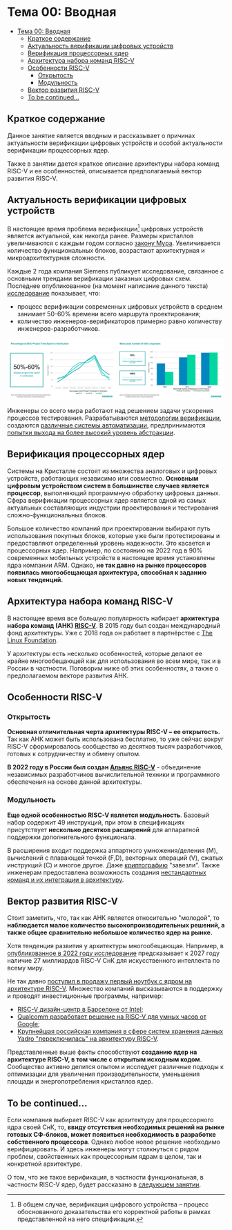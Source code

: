 # Тема 00: Вводная

- [Тема 00: Вводная](#тема-00-вводная)
  - [Краткое содержание](#краткое-содержание)
  - [Актуальность верификации цифровых устройств](#актуальность-верификации-цифровых-устройств)
  - [Верификация процессорных ядер](#верификация-процессорных-ядер)
  - [Архитектура набора команд RISC-V](#архитектура-набора-команд-risc-v)
  - [Особенности RISC-V](#особенности-risc-v)
    - [Открытость](#открытость)
    - [Модульность](#модульность)
  - [Вектор развития RISC-V](#вектор-развития-risc-v)
  - [To be continued...](#to-be-continued)

## Краткое содержание

Данное занятие является вводным и рассказывает о причинах актуальности верификации цифровых устройств и особой актуальности верификации процессорных ядер.

Также в занятии дается краткое описание архитектуры набора команд RISC-V и ее особенностей, описывается предполагаемый вектор развития RISC-V.

## Актуальность верификации цифровых устройств

В настоящее время проблема верификации[^1] цифровых устройств является актуальной, как никогда ранее. Размеры кристаллов увеличиваются с каждым годом согласно [закону Мура](https://en.wikipedia.org/wiki/Moore%27s_law). Увеличивается количество функциональных блоков, возрастают архитектурная и микроархитектурная сложности.

Каждые 2 года компания Siemens публикует исследование, связанное с основными трендами верификации заказных цифровых схем. Последнее опубликованное (на момент написание данного текста) [исследование](https://blogs.sw.siemens.com/verificationhorizons/2022/12/12/part-8-the-2022-wilson-research-group-functional-verification-study/) показывает, что:

- процесс верификации современных цифровых устройств в среднем занимает 50-60% времени всего маршрута проектирования;
- количество инженеров-верификаторов примерно равно количеству инженеров-разработчиков.

![](../doc/pic/verif.png)

Инженеры со всего мира работают над решением задачи ускорения процессов тестирования. Разрабатываются [методологии верификации](https://www.accellera.org/downloads/standards/uvm), создаются [различные системы автоматизации](https://github.com/olofk/fusesoc), предпринимаются [попытки выхода на более высокий уровень абстракции](https://www.cocotb.org).

## Верификация процессорных ядер

Системы на Кристалле состоят из множества аналоговых и цифровых устройств, работающих независимо или совместно. **Основным цифровым устройством систем в большинстве случаев является процессор**, выполняющий программную обработку цифровых данных. Сфера верификации процессорных ядер является одной из самых актуальных составляющих индустрии проектирования и тестирования сложно-функциональных блоков.

Большое количество компаний при проектировании выбирают путь использования покупных блоков, которые уже были протестированы и предоставляют определенный уровень надежности. Это касается и процессорных ядер. Например, по состоянию на 2022 год в 90% современных мобильных устройств в настоящее время установлены ядра компании ARM. Однако, **не так давно на рынке процессоров появилась многообещающая архитектура, способная к заданию новых тенденций.**

## Архитектура набора команд RISC-V

В настоящее время все большую популярность набирает **архитектура набора команд (АНК) [RISC-V](https://riscv.org)**. В 2015 году был создан международный фонд архитектуры. Уже с 2018 года он работает в партнёрстве с [The Linux Foundation](https://www.linuxfoundation.org/).

У архитектуры есть несколько особенностей, которые делают ее крайне многообещающей как для использования во всем мире, так и в России в частности. Поговорим ниже об этих особенностях, а также о предполагаемом векторе развития АНК.

## Особенности RISC-V

### Открытость

**Основная отличительная черта архитектуры RISC-V – ее открытость.** Так как АНК может быть использована бесплатно, то уже сейчас вокруг RISC-V сформировалось сообщество из десятков тысяч разработчиков, готовых к сотрудничеству и обмену опытом.

**В 2022 году в России был создан [Альянс RISC-V](https://riscv-alliance.ru/)** - объединение независимых разработчиков вычислительной техники и программного обеспечения на основе данной архитектуры.

### Модульность

**Еще одной особенностью RISC-V является модульность**. Базовый набор содержит 49 инструкций, при этом в спецификациях присутствует **несколько десятков расширений** для аппаратной поддержки дополнительного функционала.

В расширения входит поддержка аппартного умножения/деления (M), вычислений с плавающей точкой (F,D), векторных операций (V), сжатых инструкций (C) и многое другое. Даже [криптографию](https://github.com/riscv/riscv-crypto/releases) "завезли". Также инженерам предоставлена возможность создания [нестандартных команд и их интеграции в архитектуру](https://www.youtube.com/watch?v=PkKfcW72NcI).

## Вектор развития RISC-V

Стоит заметить, что, так как АНК является относительно "молодой", то **наблюдается малое количество высокопроизводительных решений, а также общее сравнительно небольшое количество ядер на рынке.** 

Хотя тенденция развития у архитектуры многообещающая. Например, в [опубликованное в 2022 году исследование](https://riscv.org/blog/2022/02/semico-researchs-new-report-predicts-there-will-be-25-billion-risc-v-based-ai-socs-by-2027) предсказывает к 2027 году наличие 27 миллиардов RISC-V СнК для искусственного интеллекта по всему миру.

Не так давно [поступил в продажу первый ноутбук с ядром на архитектуре RISC-V](https://habr.com/en/companies/selectel/articles/691252/). Множество компаний высказываются в поддержку и проводят инвестиционные программы, например:
- [RISC-V дизайн-центр в Барселоне от Intel](https://www.eenewseurope.com/en/400m-risc-v-design-centre-for-barcelona);
- [Qualcomm разработает решение на RISC-V для умных часов от Google](https://riscv.org/news/2023/10/qualcomm-to-bring-risc-v-based-wearable-platform-to-wear-os-by-google/);
- [Крупнейшая российская компания в сфере систем хранения данных Yadro "переключилась" на архитектуру RISC-V](https://3dnews.ru/1088875/yadro-ushlo-ot-ibm-i-prishlo-k-risc-v).

Представленные выше факты способствуют **созданию ядер на архитектуре RISC-V, в том числе с открытым исходным кодом**. Сообщество активно делится опытом и исследует различные подходы к оптимизации для увеличения производительности, уменьшения площади и энергопотребления кристаллов ядер.

## To be continued...

Если компания выбирает RISC-V как архитектуру для процессорного ядра своей СнК, то, **ввиду отсутствия необходимых решений на рынке готовых СФ-блоков, может появиться необходимость в разработке собственного процессора**. Однако любое новое решение необходимо верифицировать. И здесь инженеры могут столкнуться с рядом проблем, свойственных как процессорным ядрам в целом, так и конкретной архитектуре.

О том, что же такое верификация, в частности функциональная, в частности RISC-V ядер, будет рассказано в [следующем занятии](./01_basics.md).

[^1]: В общем случае, верификация цифрового устройства – процесс обоснованного доказательства его корректной работы в рамках представленной на него спецификации[^2].

[^2]: Спецификация – набор задокументированных требований. Она определяет характеристики устройства.
 